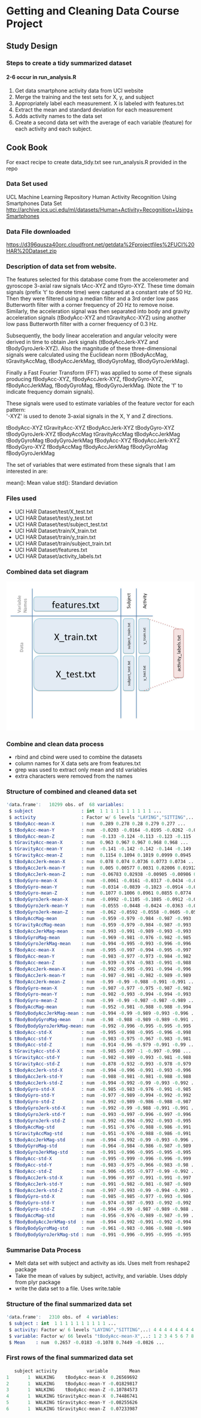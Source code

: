 # Getting and Cleaning Data Course Project

## Study Design

### Steps to create a tidy summarized dataset 
#### 2-6 occur in run_analysis.R

1. Get data smartphone activity data from UCI website
2. Merge the training and the test sets for X, y, and subject
3. Appropriately label each measurement. X is labeled with features.txt
4. Extract the mean and standard deviation for each measurement
5. Adds activity names to the data set
6. Create a second data set with the average of each variable (feature) for each activity and each subject. 

## Cook Book
For exact recipe to create data_tidy.txt see run_analysis.R provided in the repo

### Data Set used
UCL Machine Learning Repository
Human Activity Recognition Using Smartphones Data Set 
http://archive.ics.uci.edu/ml/datasets/Human+Activity+Recognition+Using+Smartphones

### Data File downloaded
https://d396qusza40orc.cloudfront.net/getdata%2Fprojectfiles%2FUCI%20HAR%20Dataset.zip 

### Description of data set from website. 
The features selected for this database come from the accelerometer and gyroscope 3-axial raw signals tAcc-XYZ and tGyro-XYZ. These time domain signals (prefix 't' to denote time) were captured at a constant rate of 50 Hz. Then they were filtered using a median filter and a 3rd order low pass Butterworth filter with a corner frequency of 20 Hz to remove noise. Similarly, the acceleration signal was then separated into body and gravity acceleration signals (tBodyAcc-XYZ and tGravityAcc-XYZ) using another low pass Butterworth filter with a corner frequency of 0.3 Hz. 

Subsequently, the body linear acceleration and angular velocity were derived in time to obtain Jerk signals (tBodyAccJerk-XYZ and tBodyGyroJerk-XYZ). Also the magnitude of these three-dimensional signals were calculated using the Euclidean norm (tBodyAccMag, tGravityAccMag, tBodyAccJerkMag, tBodyGyroMag, tBodyGyroJerkMag). 

Finally a Fast Fourier Transform (FFT) was applied to some of these signals producing fBodyAcc-XYZ, fBodyAccJerk-XYZ, fBodyGyro-XYZ, fBodyAccJerkMag, fBodyGyroMag, fBodyGyroJerkMag. (Note the 'f' to indicate frequency domain signals). 

These signals were used to estimate variables of the feature vector for each pattern:  
'-XYZ' is used to denote 3-axial signals in the X, Y and Z directions.

tBodyAcc-XYZ
tGravityAcc-XYZ
tBodyAccJerk-XYZ
tBodyGyro-XYZ
tBodyGyroJerk-XYZ
tBodyAccMag
tGravityAccMag
tBodyAccJerkMag
tBodyGyroMag
tBodyGyroJerkMag
fBodyAcc-XYZ
fBodyAccJerk-XYZ
fBodyGyro-XYZ
fBodyAccMag
fBodyAccJerkMag
fBodyGyroMag
fBodyGyroJerkMag


The set of variables that were estimated from these signals that I am interested in are:

mean(): Mean value
std(): Standard deviation

### Files used

* UCI HAR Dataset/test/X_test.txt
* UCI HAR Dataset/test/y_test.txt
* UCI HAR Dataset/test/subject_test.txt
* UCI HAR Dataset/train/X_train.txt
* UCI HAR Dataset/train/y_train.txt
* UCI HAR Dataset/train/subject_train.txt
* UCI HAR Dataset/features.txt
* UCI HAR Dataset/activity_labels.txt

### Combined data set diagram

![image1](image_combined_data.png "Combined Data Set")

### Combine and clean data process

* rbind and cbind were used to combine the datasets
* column names for X data sets are from features.txt
* grep was used to extract only mean and std variables 
* extra characters were removed from the names

### Structure of combined and cleaned data set

```S
'data.frame':	10299 obs. of  68 variables:
 $ subject                  : int  1 1 1 1 1 1 1 1 1 1 ...
 $ activity                 : Factor w/ 6 levels "LAYING","SITTING",..: 4 4 4 4 4 4 4 4 4 4 ...
 $ tBodyAcc-mean-X          : num  0.289 0.278 0.28 0.279 0.277 ...
 $ tBodyAcc-mean-Y          : num  -0.0203 -0.0164 -0.0195 -0.0262 -0.0166 ...
 $ tBodyAcc-mean-Z          : num  -0.133 -0.124 -0.113 -0.123 -0.115 ...
 $ tGravityAcc-mean-X       : num  0.963 0.967 0.967 0.968 0.968 ...
 $ tGravityAcc-mean-Y       : num  -0.141 -0.142 -0.142 -0.144 -0.149 ...
 $ tGravityAcc-mean-Z       : num  0.1154 0.1094 0.1019 0.0999 0.0945 ...
 $ tBodyAccJerk-mean-X      : num  0.078 0.074 0.0736 0.0773 0.0734 ...
 $ tBodyAccJerk-mean-Y      : num  0.005 0.00577 0.0031 0.02006 0.01912 ...
 $ tBodyAccJerk-mean-Z      : num  -0.06783 0.02938 -0.00905 -0.00986 0.01678 ...
 $ tBodyGyro-mean-X         : num  -0.0061 -0.0161 -0.0317 -0.0434 -0.034 ...
 $ tBodyGyro-mean-Y         : num  -0.0314 -0.0839 -0.1023 -0.0914 -0.0747 ...
 $ tBodyGyro-mean-Z         : num  0.1077 0.1006 0.0961 0.0855 0.0774 ...
 $ tBodyGyroJerk-mean-X     : num  -0.0992 -0.1105 -0.1085 -0.0912 -0.0908 ...
 $ tBodyGyroJerk-mean-Y     : num  -0.0555 -0.0448 -0.0424 -0.0363 -0.0376 ...
 $ tBodyGyroJerk-mean-Z     : num  -0.062 -0.0592 -0.0558 -0.0605 -0.0583 ...
 $ tBodyAccMag-mean         : num  -0.959 -0.979 -0.984 -0.987 -0.993 ...
 $ tGravityAccMag-mean      : num  -0.959 -0.979 -0.984 -0.987 -0.993 ...
 $ tBodyAccJerkMag-mean     : num  -0.993 -0.991 -0.989 -0.993 -0.993 ...
 $ tBodyGyroMag-mean        : num  -0.969 -0.981 -0.976 -0.982 -0.985 ...
 $ tBodyGyroJerkMag-mean    : num  -0.994 -0.995 -0.993 -0.996 -0.996 ...
 $ fBodyAcc-mean-X          : num  -0.995 -0.997 -0.994 -0.995 -0.997 ...
 $ fBodyAcc-mean-Y          : num  -0.983 -0.977 -0.973 -0.984 -0.982 ...
 $ fBodyAcc-mean-Z          : num  -0.939 -0.974 -0.983 -0.991 -0.988 ...
 $ fBodyAccJerk-mean-X      : num  -0.992 -0.995 -0.991 -0.994 -0.996 ...
 $ fBodyAccJerk-mean-Y      : num  -0.987 -0.981 -0.982 -0.989 -0.989 ...
 $ fBodyAccJerk-mean-Z      : num  -0.99 -0.99 -0.988 -0.991 -0.991 ...
 $ fBodyGyro-mean-X         : num  -0.987 -0.977 -0.975 -0.987 -0.982 ...
 $ fBodyGyro-mean-Y         : num  -0.982 -0.993 -0.994 -0.994 -0.993 ...
 $ fBodyGyro-mean-Z         : num  -0.99 -0.99 -0.987 -0.987 -0.989 ...
 $ fBodyAccMag-mean         : num  -0.952 -0.981 -0.988 -0.988 -0.994 ...
 $ fBodyBodyAccJerkMag-mean : num  -0.994 -0.99 -0.989 -0.993 -0.996 ...
 $ fBodyBodyGyroMag-mean    : num  -0.98 -0.988 -0.989 -0.989 -0.991 ...
 $ fBodyBodyGyroJerkMag-mean: num  -0.992 -0.996 -0.995 -0.995 -0.995 ...
 $ tBodyAcc-std-X           : num  -0.995 -0.998 -0.995 -0.996 -0.998 ...
 $ tBodyAcc-std-Y           : num  -0.983 -0.975 -0.967 -0.983 -0.981 ...
 $ tBodyAcc-std-Z           : num  -0.914 -0.96 -0.979 -0.991 -0.99 ...
 $ tGravityAcc-std-X        : num  -0.985 -0.997 -1 -0.997 -0.998 ...
 $ tGravityAcc-std-Y        : num  -0.982 -0.989 -0.993 -0.981 -0.988 ...
 $ tGravityAcc-std-Z        : num  -0.878 -0.932 -0.993 -0.978 -0.979 ...
 $ tBodyAccJerk-std-X       : num  -0.994 -0.996 -0.991 -0.993 -0.996 ...
 $ tBodyAccJerk-std-Y       : num  -0.988 -0.981 -0.981 -0.988 -0.988 ...
 $ tBodyAccJerk-std-Z       : num  -0.994 -0.992 -0.99 -0.993 -0.992 ...
 $ tBodyGyro-std-X          : num  -0.985 -0.983 -0.976 -0.991 -0.985 ...
 $ tBodyGyro-std-Y          : num  -0.977 -0.989 -0.994 -0.992 -0.992 ...
 $ tBodyGyro-std-Z          : num  -0.992 -0.989 -0.986 -0.988 -0.987 ...
 $ tBodyGyroJerk-std-X      : num  -0.992 -0.99 -0.988 -0.991 -0.991 ...
 $ tBodyGyroJerk-std-Y      : num  -0.993 -0.997 -0.996 -0.997 -0.996 ...
 $ tBodyGyroJerk-std-Z      : num  -0.992 -0.994 -0.992 -0.993 -0.995 ...
 $ tBodyAccMag-std          : num  -0.951 -0.976 -0.988 -0.986 -0.991 ...
 $ tGravityAccMag-std       : num  -0.951 -0.976 -0.988 -0.986 -0.991 ...
 $ tBodyAccJerkMag-std      : num  -0.994 -0.992 -0.99 -0.993 -0.996 ...
 $ tBodyGyroMag-std         : num  -0.964 -0.984 -0.986 -0.987 -0.989 ...
 $ tBodyGyroJerkMag-std     : num  -0.991 -0.996 -0.995 -0.995 -0.995 ...
 $ fBodyAcc-std-X           : num  -0.995 -0.999 -0.996 -0.996 -0.999 ...
 $ fBodyAcc-std-Y           : num  -0.983 -0.975 -0.966 -0.983 -0.98 ...
 $ fBodyAcc-std-Z           : num  -0.906 -0.955 -0.977 -0.99 -0.992 ...
 $ fBodyAccJerk-std-X       : num  -0.996 -0.997 -0.991 -0.991 -0.997 ...
 $ fBodyAccJerk-std-Y       : num  -0.991 -0.982 -0.981 -0.987 -0.989 ...
 $ fBodyAccJerk-std-Z       : num  -0.997 -0.993 -0.99 -0.994 -0.993 ...
 $ fBodyGyro-std-X          : num  -0.985 -0.985 -0.977 -0.993 -0.986 ...
 $ fBodyGyro-std-Y          : num  -0.974 -0.987 -0.993 -0.992 -0.992 ...
 $ fBodyGyro-std-Z          : num  -0.994 -0.99 -0.987 -0.989 -0.988 ...
 $ fBodyAccMag-std          : num  -0.956 -0.976 -0.989 -0.987 -0.99 ...
 $ fBodyBodyAccJerkMag-std  : num  -0.994 -0.992 -0.991 -0.992 -0.994 ...
 $ fBodyBodyGyroMag-std     : num  -0.961 -0.983 -0.986 -0.988 -0.989 ...
 $ fBodyBodyGyroJerkMag-std : num  -0.991 -0.996 -0.995 -0.995 -0.995 ...
```

### Summarise Data Process

* Melt data set with subject and activity as ids. Uses melt from reshape2 package
* Take the mean of values by subject, activity, and variable. Uses ddply from plyr package
* write the data set to a file. Uses write.table

### Structure of the final summarized data set
```S
'data.frame':	2310 obs. of  4 variables:
 $ subject : int  1 1 1 1 1 1 1 1 1 1 ...
 $ activity: Factor w/ 6 levels "LAYING","SITTING",..: 4 4 4 4 4 4 4 4 4 4 ...
 $ variable: Factor w/ 66 levels "tBodyAcc-mean-X",..: 1 2 3 4 5 6 7 8 9 10 ...
 $ Mean    : num  0.2657 -0.0183 -0.1078 0.7449 -0.0826 ...
```

### First rows of the final summarized data set
```S
   subject activity           variable        Mean
1       1  WALKING    tBodyAcc-mean-X  0.26569692
2       1  WALKING    tBodyAcc-mean-Y -0.01829817
3       1  WALKING    tBodyAcc-mean-Z -0.10784573
4       1  WALKING tGravityAcc-mean-X  0.74486741
5       1  WALKING tGravityAcc-mean-Y -0.08255626
6       1  WALKING tGravityAcc-mean-Z  0.07233987
